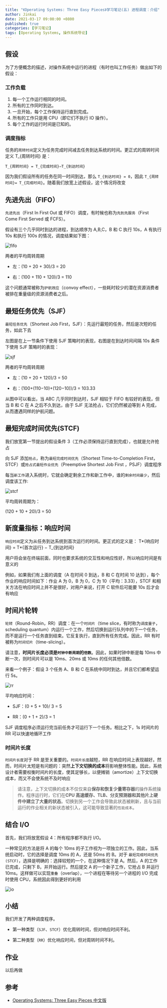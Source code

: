 ```yaml
---
title: "《Operating Systems: Three Easy Pieces》学习笔记(五) 进程调度：介绍"
author: Jinkai
date: 2021-03-17 09:00:00 +0800
published: true
categories: [学习笔记]
tags: [Operating Systems, 操作系统导论]
---
```


## 假设

为了方便概念的描述，对操作系统中运行的进程（有时也叫工作任务）做出如下的假设：

### 工作负载

1. 每一个工作运行相同的时间。
2. 所有的工作同时到达。
3. 一旦开始，每个工作保持运行直到完成。
4. 所有的工作只是用 CPU（即它们不执行 IO 操作）。
5. 每个工作的运行时间是已知的。

### 调度指标

任务的`周转时间`定义为任务完成时间减去任务到达系统的时间。更正式的周转时间定义 T\_{周转时间} 是：

    T_{周转时间} = T_{完成时间}−T_{到达时间}

因为我们假设所有的任务在同一时间到达，那么 `T_{到达时间} = 0`，因此 `T_{周转时间}= T_{完成时间}`。随着我们放宽上述假设，这个情况将改变

## 先进先出（FIFO）

`先进先出`（First In First Out 或 FIFO）调度，有时候也称为`先到先服务`（First Come First Served 或 FCFS）。

假设有三个几乎同时到达的进程，到达顺序为 A,B,C，B 和 C 执行 10s，A 有执行 10s 和执行 100s 的情况，调度结果如下图：

![fifo](/assets/img/2021-03-17-operating-systems-5/fifo.jpg)

两者的平均周转周期

- 左：(10 + 20 + 30)/3 = 20

- 右：(100 + 110 + 120)/3 = 110

这个问题通常被称为`护航效应`（convoy effect），一些耗时较少的潜在资源消费者被排在重量级的资源消费者之后。

## 最短任务优先（SJF）

`最短任务优先`（Shortest Job First，SJF）：先运行最短的任务，然后是次短的任务，如此下去

左图是在上一节条件下使用 SJF 策略时的表现，右图是在到达时间间隔 10s 条件下使用 SJF 策略时的表现：

![sjf](/assets/img/2021-03-17-operating-systems-5/sjf.jpg)

两者的平均周转周期

- 左：(10 + 20 + 120)/3 = 50

- 右：(100+(110−10)+(120−10))/3 = 103.33

从图中可以看出，当 ABC 几乎同时到达时，SJF 相较于 FIFO 有较好的表现，但当 B 和 C 在 A 之后不久到达，由于 SJF 无法抢占，它们仍然被迫等到 A 完成，从而遭遇同样的护航问题。

## 最短完成时间优先(STCF)

我们放宽第一节提出的假设条件 3（工作必须保持运行直到完成），也就是允许抢占

向 SJF 添加`抢占`，称为`最短完成时间优先`（Shortest Time-to-Completion First，STCF）或`抢占式最短作业优先`（Preemptive Shortest Job First ，PSJF）调度程序

每当`新工作`进入系统时，它就会确定剩余工作和新工作中，谁的`剩余时间最少`，然后调度该工作:

![stcf](/assets/img/2021-03-17-operating-systems-5/stcf.jpg)

平均周转周期为：

(120 + 10 + 20)/3 = 50

## 新度量指标：响应时间

`响应时间`定义为从任务到达系统到首次运行的时间。更正式的定义是：
T*{响应时间} = T*{首次运行} − T\_{到达时间}

用户将会坐在终端前面，同时也要求系统的交互性和响应性好，所以响应时间是有意义的

例如，如果我们有上面的调度（A 在时间 0 到达，B 和 C 在时间 10 达到），每个作业的响应时间如下：作业 A 为 0，B 为 0，C 为 10（平均：3.33），STCF 和相关方法在响应时间上并不是很好，对用户来说，打开 C 软件后可能要 10s 后才会有响应

## 时间片轮转

`轮转`（Round-Robin，RR）调度：在一个`时间片`（time slice，有时称为`调度量子`，scheduling quantum）内运行一个工作，然后切换到运行队列中的下一个任务，而不是运行一个任务直到结束。它反复执行，直到所有任务完成。因此，RR 有时被称为`时间切片`（time-slicing）。

请注意，**时间片长度必须是`时钟中断周期`的`倍数`**。因此，如果时钟中断是每 10ms 中断一次，则时间片可以是 10ms、20ms 或 10ms 的任何其他倍数。

来看一个例子：假设 3 个任务 A、B 和 C 在系统中同时到达，并且它们都希望运行 5s。

![rr](/assets/img/2021-03-17-operating-systems-5/rr.jpg)

平均响应时间：

- SJF：(0 + 5 + 10)/ 3 = 5

- RR：(0 + 1 + 2)/3 = 1

SJF 调度程序必须运行完当前任务才可运行下一个任务。相比之下，1s 时间片的 RR 可以快速地循环工作

### 时间片长度

`时间片长度`对于 RR 是至关重要的。`时间片长度`越短，RR 在响应时间上表现越好。然而，时间片太短是有问题的：突然**上下文切换的成本**将影响整体性能。因此，系统设计者需要权衡时间片的长度，使其足够长，以便摊销（amortize）上下文切换成本，而又不会使系统不及时响应

> 请注意，上下文切换的成本不仅仅来自**保存和恢复少量寄存器**的操作系统操作。程序运行时，它们在**CPU 高速缓存、TLB、分支预测器和其他片上硬件中建立了大量的状态**。切换到另一个工作会导致此状态被刷新，且与当前运行的作业相关的新状态被引入，这可能导致显著的`性能成本`。

## 结合 I/O

首先，我们将放宽假设 4：所有程序都不执行 I/O。

一种常见的方法是将 A 的每个 10ms 的子工作视为一项独立的工作。因此，当系统启动时，它的选择是调度 10ms 的 A，还是 50ms 的 B。对于 `最短完成时间优先(STCF)`，选择是明确的：选择较短的一个，在这种情况下是 A。然后，A 的工作已完成，只剩下 B，并开始运行。然后提交 A 的一个新子工作，它抢占 B 并运行 10ms。这样做可以实现`重叠`（overlap），一个进程在等待另一个进程的 I/O 完成时使用 CPU，系统因此得到更好的利用

![io](/assets/img/2021-03-17-operating-systems-5/io.jpg)

## 小结

我们开发了两种调度程序。

- 第一种类型（`SJF`、`STCF`）优化周转时间，但对响应时间不利。

- 第二种类型（`RR`）优化响应时间，但对周转时间不利。

## 作业

以后再做

## 参考

- [Operating Systems: Three Easy Pieces 中文版](https://pages.cs.wisc.edu/~remzi/OSTEP/Chinese/07.pdf)
